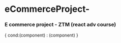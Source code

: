 # eCommerceProject- <br> 
### E commerce project - ZTM (react adv course) 

{
	cond:(component) : (component)
}